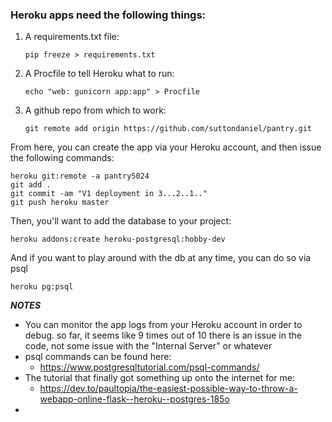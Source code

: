 ### Heroku apps need the following things: 

1. A requirements.txt file: 
    
    ``` 
    pip freeze > requirements.txt 
    ```
2. A Procfile to tell Heroku what to run:
    
    ```
    echo "web: gunicorn app:app" > Procfile
    ```

3. A github repo from which to work: 
    ``` 
    git remote add origin https://github.com/suttondaniel/pantry.git
     ```

From here, you can create the app via your Heroku account, and then issue the following commands: 

```
heroku git:remote -a pantry5024
git add .
git commit -am "V1 deployment in 3...2..1.."
git push heroku master
```

Then, you'll want to add the database to your project: 
``` 
heroku addons:create heroku-postgresql:hobby-dev 
```

And if you want to play around with the db at any time, you can do so via psql
```
heroku pg:psql
```

***NOTES***
 - You can monitor the app logs from your Heroku account in order to debug.  so far, it seems like 9 times out of 10 there is an issue in the code, not some issue with the "Internal Server" or whatever
 - psql commands can be found here: 
   - https://www.postgresqltutorial.com/psql-commands/
 - The tutorial that finally got something up onto the internet for me: 
   - https://dev.to/paultopia/the-easiest-possible-way-to-throw-a-webapp-online-flask--heroku--postgres-185o
 - 
